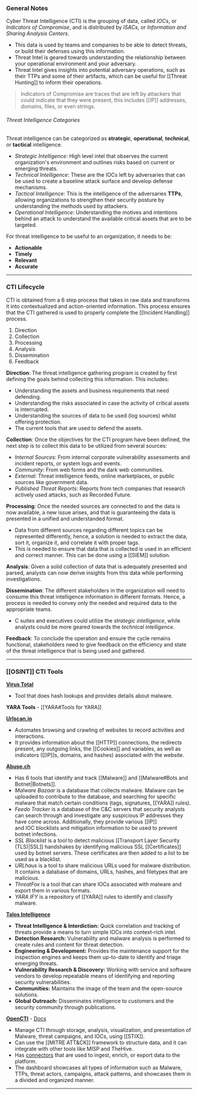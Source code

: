 ### General Notes

Cyber Threat Intelligence (CTI) is the grouping of data, called *IOCs*, or *Indicators of Compromise*, and is distributed by *ISACs*, or *Information and Sharing Analysis Centers*.
- This data is used by teams and companies to be able to detect threats, or build their defenses using this information.
- Threat Intel is geared towards understanding the relationship between your operational environment and your adversary.
- Threat Intel gives insights into potential adversary operations, such as their TTPs and some of their artifacts, which can be useful for [[Threat Hunting]] to inform their operations.

> Indicators of Compromise are traces that are left by attackers that could indicate that they were present, this includes [[IP]] addresses, domains, files, or even strings.

###### Threat Intelligence Categories
Threat intelligence can be categorized as **strategic**, **operational**, **technical**, or **tactical** intelligence.
- *Strategic Intelligence*: High level intel that observes the current organization's environment and outlines risks based on current or emerging threats.
- *Technical Intelligence*: These are the IOCs left by adversaries that can be used to create a baseline attack surface and develop defense mechanisms.
- *Tactical Intelligence*: This is the intelligence of the adversaries **TTPs**, allowing organizations to strengthen their security posture by understanding the methods used by attackers.
- *Operational Intelligence*: Understanding the motives and intentions behind an attack to understand the available critical assets that are to be targeted.

For threat intelligence to be useful to an organization, it needs to be:
- **Actionable**
- **Timely**
- **Relevant**
- **Accurate**

---
### CTI Lifecycle

CTI is obtained from a 6 step process that takes in raw data and transforms it into contextualized and action-oriented information. This process ensures that the CTI gathered is used to properly complete the [[Incident Handling]] process.
1. Direction
2. Collection
3. Processing
4. Analysis
5. Dissemination
6. Feedback

**Direction**: The threat intelligence gathering program is created by first defining the goals behind collecting this information. This includes:  
- Understanding the assets and business requirements that need defending. 
- Understanding the risks associated in case the activity of critical assets is interrupted.
- Understanding the sources of data to be used (log sources) whilst offering protection. 
- The current tools that are used to defend the assets.

**Collection**: Once the objectives for the CTI program have been defined, the next step is to collect this data to be utilized from several sources:
- *Internal Sources*: From internal corporate vulnerability assessments and incident reports, or system logs and events.
- *Community*: From web forms and the dark web communities.
- *External*: Threat intelligence feeds, online marketplaces, or public sources like government data.
- *Published Threat Reports*: Reports from tech companies that research actively used attacks, such as Recorded Future.

**Processing**: Once the needed sources are connected to and the data is now available, a new issue arises, and that is guaranteeing the data is presented in a unified and understanded format.
- Data from different sources regarding different topics can be represented differently, hence, a solution is needed to extract the data, sort it, organize it, and correlate it with proper tags.
- This is needed to ensure that data that is collected is used in an efficient and correct manner. This can be done using a [[SIEM]] solution.

**Analysis**: Given a solid collection of data that is adequately presented and parsed, analysts can now derive insights from this data while performing investigations.

**Dissemination**: The different stakeholders in the organization will need to consume this threat intelligence information in different formats. Hence, a process is needed to convey only the needed and required data to the appropriate teams.
- C suites and executives could utilize the *strategic intelligence*, while analysts could be more geared towards the *technical intelligence*.

**Feedback**: To conclude the operation and ensure the cycle remains functional, stakeholders need to give feedback on the efficiency and state of the threat intelligence that is being used and gathered.

---
### [[OSINT]] CTI Tools

**[Virus Total](https://www.virustotal.com/gui/home/upload)**
- Tool that does hash lookups and provides details about malware.

**YARA Tools** - [[YARA#Tools for YARA]]

**[Urlscan.io](https://urlscan.io/)** 
- Automates browsing and crawling of websites to record activities and interactions. 
- It provides information about the [[HTTP]] connections, the redirects present, any outgoing links, the [[Cookies]] and variables, as well as indicators ([[IP]]s, domains, and hashes) associated with the website.

**[Abuse.ch](https://abuse.ch/)**
- Has 6 tools that identify and track [[Malware]] and [[Malware#Bots and Botnet|Botnets]].
- *Malware Bazaar* is a database that collects malware. Malware can be uploaded to contribute to the database, and searching for specific malware that match certain conditions (tags, signatures, [[YARA]] rules).
- *Feedo Tracker* is a database of the C&C servers that security analysts can search through and investigate any suspicious IP addresses they have come across. Additionally, they provide various [[IP]] and IOC blocklists and mitigation information to be used to prevent botnet infections.
- *SSL Blacklist* is a tool to detect malicious [[Transport Layer Security (TLS)|SSL]] handshakes by identifying malicious SSL [[Certificates]] used by botnet servers. These certificates are then added to a list to be used as a blacklist.
- *URLhaus* is a tool to share malicious URLs used for malware distribution. It contains a database of domains, URLs, hashes, and filetypes that are malicious.
- *ThreatFox* is a tool that can share IOCs associated with malware and export them in various formats.
- *YARA IFY* is a repository of [[YARA]] rules to identify and classify malware.

**[Talos Intelligence](https://talosintelligence.com/)**
- **Threat Intelligence & Interdiction:** Quick correlation and tracking of threats provide a means to turn simple IOCs into context-rich intel.
- **Detection Research:** Vulnerability and malware analysis is performed to create rules and content for threat detection.
- **Engineering & Development:** Provides the maintenance support for the inspection engines and keeps them up-to-date to identify and triage emerging threats.
- **Vulnerability Research & Discovery:** Working with service and software vendors to develop repeatable means of identifying and reporting security vulnerabilities.
- **Communities:** Maintains the image of the team and the open-source solutions.
- **Global Outreach:** Disseminates intelligence to customers and the security community through publications.

**[OpenCTI](https://github.com/OpenCTI-Platform/opencti)** - [Docs](https://docs.opencti.io/latest/)
- Manage CTI through storage, analysis, visualization, and presentation of Malware, threat campaigns, and IOCs, using [[STIX]].
- Can use the [[MITRE ATT&CK]] framework to structure data, and it can integrate with other tools like MISP and TheHive.
- Has [connectors](https://docs.opencti.io/latest/deployment/connectors/) that are used to ingest, enrich, or export data to the platform.
- The dashboard showcases all types of information such as Malware, TTPs, threat actors, campaigns, attack patterns, and showcases them in a divided and organized manner.

---
